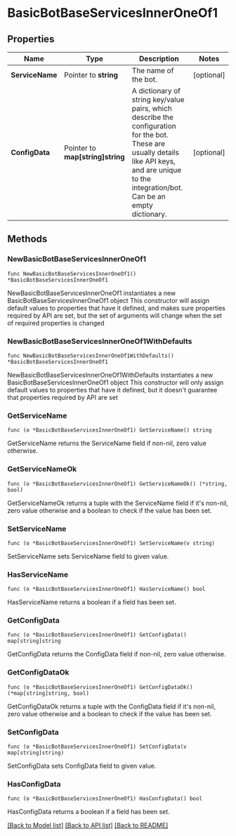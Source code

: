 # BasicBotBaseServicesInnerOneOf1

## Properties

Name | Type | Description | Notes
------------ | ------------- | ------------- | -------------
**ServiceName** | Pointer to **string** | The name of the bot.  | [optional] 
**ConfigData** | Pointer to **map[string]string** | A dictionary of string key/value pairs, which describe the configuration for the bot. These are usually details like API keys, and are unique to the integration/bot. Can be an empty dictionary.  | [optional] 

## Methods

### NewBasicBotBaseServicesInnerOneOf1

`func NewBasicBotBaseServicesInnerOneOf1() *BasicBotBaseServicesInnerOneOf1`

NewBasicBotBaseServicesInnerOneOf1 instantiates a new BasicBotBaseServicesInnerOneOf1 object
This constructor will assign default values to properties that have it defined,
and makes sure properties required by API are set, but the set of arguments
will change when the set of required properties is changed

### NewBasicBotBaseServicesInnerOneOf1WithDefaults

`func NewBasicBotBaseServicesInnerOneOf1WithDefaults() *BasicBotBaseServicesInnerOneOf1`

NewBasicBotBaseServicesInnerOneOf1WithDefaults instantiates a new BasicBotBaseServicesInnerOneOf1 object
This constructor will only assign default values to properties that have it defined,
but it doesn't guarantee that properties required by API are set

### GetServiceName

`func (o *BasicBotBaseServicesInnerOneOf1) GetServiceName() string`

GetServiceName returns the ServiceName field if non-nil, zero value otherwise.

### GetServiceNameOk

`func (o *BasicBotBaseServicesInnerOneOf1) GetServiceNameOk() (*string, bool)`

GetServiceNameOk returns a tuple with the ServiceName field if it's non-nil, zero value otherwise
and a boolean to check if the value has been set.

### SetServiceName

`func (o *BasicBotBaseServicesInnerOneOf1) SetServiceName(v string)`

SetServiceName sets ServiceName field to given value.

### HasServiceName

`func (o *BasicBotBaseServicesInnerOneOf1) HasServiceName() bool`

HasServiceName returns a boolean if a field has been set.

### GetConfigData

`func (o *BasicBotBaseServicesInnerOneOf1) GetConfigData() map[string]string`

GetConfigData returns the ConfigData field if non-nil, zero value otherwise.

### GetConfigDataOk

`func (o *BasicBotBaseServicesInnerOneOf1) GetConfigDataOk() (*map[string]string, bool)`

GetConfigDataOk returns a tuple with the ConfigData field if it's non-nil, zero value otherwise
and a boolean to check if the value has been set.

### SetConfigData

`func (o *BasicBotBaseServicesInnerOneOf1) SetConfigData(v map[string]string)`

SetConfigData sets ConfigData field to given value.

### HasConfigData

`func (o *BasicBotBaseServicesInnerOneOf1) HasConfigData() bool`

HasConfigData returns a boolean if a field has been set.


[[Back to Model list]](../README.md#documentation-for-models) [[Back to API list]](../README.md#documentation-for-api-endpoints) [[Back to README]](../README.md)


